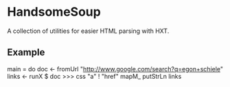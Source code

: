# HandsomeSoup

A collection of utilities for easier HTML parsing with HXT.

## Example

main = do
    doc <- fromUrl "http://www.google.com/search?q=egon+schiele"
    links <- runX $ doc >>> css "a" ! "href"
    mapM_ putStrLn links

